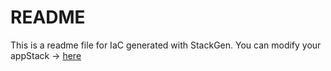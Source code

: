 # README
This is a readme file for IaC generated with StackGen.
You can modify your appStack -> [here](http://main.dev.stackgen.com/appstacks/cb2e159f-6ea0-4ca1-8b81-22fc9deae417)
